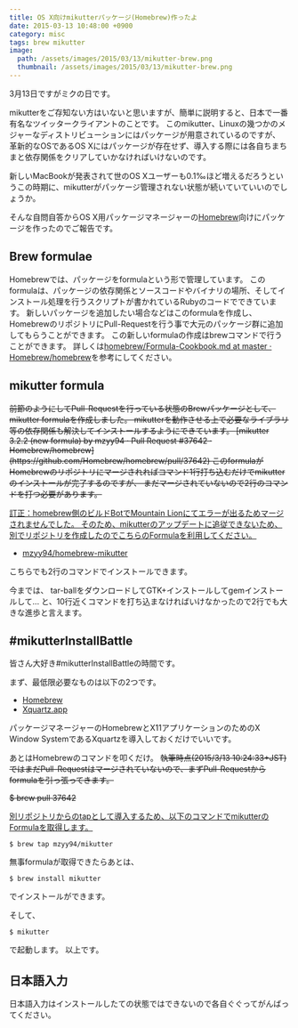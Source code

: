 ```yaml
---
title: OS X向けmikutterパッケージ(Homebrew)作ったよ
date: 2015-03-13 10:48:00 +0900
category: misc
tags: brew mikutter
image:
  path: /assets/images/2015/03/13/mikutter-brew.png
  thumbnail: /assets/images/2015/03/13/mikutter-brew.png
---
```


3月13日ですがミクの日です。

mikutterをご存知ない方はいないと思いますが、簡単に説明すると、日本で一番有名なツイッタークライアントのことです。
このmikutter、Linuxの幾つかのメジャーなディストリビューションにはパッケージが用意されているのですが、
革新的なOSであるOS Xにはパッケージが存在せず、導入する際には各自ちまちまと依存関係をクリアしていかなければいけないのです。

新しいMacBookが発表されて世のOS Xユーザーも0.1‰ほど増えるだろうというこの時期に、mikutterがパッケージ管理されない状態が続いていていいのでしょうか。

そんな自問自答からOS X用パッケージマネージャーの[Homebrew](http://brew.sh/index_ja.html)向けにパッケージを作ったのでご報告です。


<!-- more -->

## Brew formulae
Homebrewでは、パッケージをformulaという形で管理しています。
このformulaは、パッケージの依存関係とソースコードやバイナリの場所、そしてインストール処理を行うスクリプトが書かれているRubyのコードでできています。
新しいパッケージを追加したい場合などはこのformulaを作成し、HomebrewのリポジトリにPull-Requestを行う事で大元のパッケージ群に追加してもらうことができます。
この新しいformulaの作成はbrewコマンドで行うことができます。
詳しくは[homebrew/Formula-Cookbook.md at master · Homebrew/homebrew](https://github.com/Homebrew/homebrew/blob/master/share/doc/homebrew/Formula-Cookbook.md)を参考にしてください。


## mikutter formula

<del>
前節のようにしてPull-Requestを行っている状態のBrewパッケージとして、mikutter formulaを作成しました。
mikutterを動作させる上で必要なライブラリ等の依存関係も解決してインストールするようにできています。
</del>

<del>
[mikutter 3.2.2 (new formula) by mzyy94 · Pull Request #37642 · Homebrew/homebrew](https://github.com/Homebrew/homebrew/pull/37642)
</del>

<del>
このformulaがHomebrewのリポジトリにマージされればコマンド1行打ち込むだけでmikutterのインストールが完了するのですが、
まだマージされていないので2行のコマンドを打つ必要があります。
</del>

<ins datetime="2015-05-29T19:02:42+09:00">訂正：homebrew側のビルドBotでMountain Lionにてエラーが出るためマージされませんでした。
そのため、mikutterのアップデートに追従できないため、別でリポジトリを作成したのでこちらのFormulaを利用してください。

- [mzyy94/homebrew-mikutter](https://github.com/mzyy94/homebrew-mikutter)

こちらでも2行のコマンドでインストールできます。
</ins>


今までは、 tar-ballをダウンロードしてGTK+インストールしてgemインストールして... と、10行近くコマンドを打ち込まなければいけなかったので2行でも大きな進歩と言えます。

## #mikutterInstallBattle

皆さん大好き#mikutterInstallBattleの時間です。

まず、最低限必要なものは以下の2つです。

- [Homebrew](http://brew.sh)
- [Xquartz.app](https://xquartz.macosforge.org)

パッケージマネージャーのHomebrewとX11アプリケーションのためのX Window SystemであるXquartzを導入しておくだけでいいです。

あとはHomebrewのコマンドを叩くだけ。
<del>
執筆時点(2015/3/13 10:24:33+JST)ではまだPull-Requestはマージされていないので、まずPull-Requestからformulaを引っ張ってきます。
</del>

<del>
$ brew pull 37642
</del>

<ins datetime="2015-05-29T19:02:42+09:00">別リポジトリからのtapとして導入するため、以下のコマンドでmikutterのFormulaを取得します。
```
$ brew tap mzyy94/mikutter
```
</ins>

無事formulaが取得できたらあとは、
```
$ brew install mikutter
```
でインストールができます。

そして、
```
$ mikutter
```
で起動します。
以上です。

## 日本語入力
日本語入力はインストールしたての状態ではできないので各自ぐぐってがんばってください。



